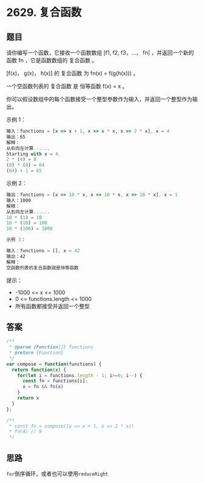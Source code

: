 # 2629. 复合函数

## 题目

请你编写一个函数，它接收一个函数数组 [f1, f2, f3，…， fn] ，并返回一个新的函数 fn ，它是函数数组的 复合函数 。

[f(x)， g(x)， h(x)] 的 复合函数 为 fn(x) = f(g(h(x))) 。

一个空函数列表的 复合函数 是 恒等函数 f(x) = x 。

你可以假设数组中的每个函数接受一个整型参数作为输入，并返回一个整型作为输出。

示例 1：

```js
输入：functions = [x => x + 1, x => x * x, x => 2 * x], x = 4
输出：65
解释：
从右向左计算......
Starting with x = 4.
2 * (4) = 8
(8) * (8) = 64
(64) + 1 = 65
```

示例 2：

```js
输出：functions = [x => 10 * x, x => 10 * x, x => 10 * x], x = 1
输入：1000
解释：
从右向左计算......
10 * (1) = 10
10 * (10) = 100
10 * (100) = 1000
```

```js
示例 3：

输入：functions = [], x = 42
输出：42
解释：
空函数列表的复合函数就是恒等函数
```

提示：

- -1000 <= x <= 1000
- 0 <= functions.length <= 1000
- 所有函数都接受并返回一个整型

## 答案

```js
/**
 * @param {Function[]} functions
 * @return {Function}
 */
var compose = function(functions) {
  return function(x) {
    for(let i = functions.length - 1; i>=0; i--) {
      const fn = functions[i];
      x = fn && fn(x)
    }      
    return x
  }
};

/**
 * const fn = compose([x => x + 1, x => 2 * x])
 * fn(4) // 9
 */
```

## 思路

`for`倒序循环，或者也可以使用`reduceRight`